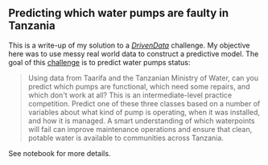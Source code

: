 ## Predicting which water pumps are faulty in Tanzania

This is a write-up of my solution to a *[DrivenData](https://www.drivendata.org)* challenge. My objective here was to use messy real world data to construct a predictive model. The goal of this [challenge](https://www.drivendata.org/competitions/7/pump-it-up-data-mining-the-water-table/page/23/) is to predict water pumps status:

> Using data from Taarifa and the Tanzanian Ministry of Water, can you predict which pumps are functional, which need some repairs, and which don't work at all? This is an intermediate-level practice competition. Predict one of these three classes based on a number of variables about what kind of pump is operating, when it was installed, and how it is managed. A smart understanding of which waterpoints will fail can improve maintenance operations and ensure that clean, potable water is available to communities across Tanzania.

See notebook for more details.
